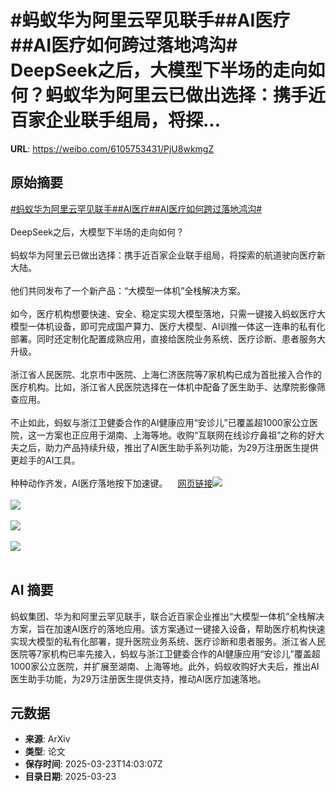 # #蚂蚁华为阿里云罕见联手##AI医疗##AI医疗如何跨过落地鸿沟# DeepSeek之后，大模型下半场的走向如何？蚂蚁华为阿里云已做出选择：携手近百家企业联手组局，将探...

**URL**: https://weibo.com/6105753431/PjU8wkmgZ

## 原始摘要

<a href="https://m.weibo.cn/search?containerid=231522type%3D1%26t%3D10%26q%3D%23%E8%9A%82%E8%9A%81%E5%8D%8E%E4%B8%BA%E9%98%BF%E9%87%8C%E4%BA%91%E7%BD%95%E8%A7%81%E8%81%94%E6%89%8B%23&amp;extparam=%23%E8%9A%82%E8%9A%81%E5%8D%8E%E4%B8%BA%E9%98%BF%E9%87%8C%E4%BA%91%E7%BD%95%E8%A7%81%E8%81%94%E6%89%8B%23" data-hide=""><span class="surl-text">#蚂蚁华为阿里云罕见联手#</span></a><a href="https://m.weibo.cn/search?containerid=231522type%3D1%26t%3D10%26q%3D%23AI%E5%8C%BB%E7%96%97%23" data-hide=""><span class="surl-text">#AI医疗#</span></a><a href="https://m.weibo.cn/search?containerid=231522type%3D1%26t%3D10%26q%3D%23AI%E5%8C%BB%E7%96%97%E5%A6%82%E4%BD%95%E8%B7%A8%E8%BF%87%E8%90%BD%E5%9C%B0%E9%B8%BF%E6%B2%9F%23&amp;extparam=%23AI%E5%8C%BB%E7%96%97%E5%A6%82%E4%BD%95%E8%B7%A8%E8%BF%87%E8%90%BD%E5%9C%B0%E9%B8%BF%E6%B2%9F%23" data-hide=""><span class="surl-text">#AI医疗如何跨过落地鸿沟#</span></a> <br><br>DeepSeek之后，大模型下半场的走向如何？<br><br>蚂蚁华为阿里云已做出选择：携手近百家企业联手组局，将探索的航道驶向医疗新大陆。<br><br>他们共同发布了一个新产品：“大模型一体机”全栈解决方案。<br><br>如今，医疗机构想要快速、安全、稳定实现大模型落地，只需一键接入蚂蚁医疗大模型一体机设备，即可完成国产算力、医疗大模型、AI训推一体这一连串的私有化部署。同时还定制化配置成熟应用，直接给医院业务系统、医疗诊断、患者服务大升级。<br><br>浙江省人民医院、北京市中医院、上海仁济医院等7家机构已成为首批接入合作的医疗机构。比如，浙江省人民医院选择在一体机中配备了医生助手、达摩院影像筛查应用。<br><br>不止如此，蚂蚁与浙江卫健委合作的AI健康应用“安诊儿”已覆盖超1000家公立医院，这一方案也正应用于湖南、上海等地。收购“互联网在线诊疗鼻祖”之称的好大夫之后，助力产品持续升级，推出了AI医生助手系列功能，为29万注册医生提供更趁手的AI工具。<br><br>种种动作齐发，AI医疗落地按下加速键。<a href="https://weibo.cn/sinaurl?u=https%3A%2F%2Fmp.weixin.qq.com%2Fs%2F61d3szkvFPbLq39gCfSh-w" data-hide=""><span class="url-icon"><img style="width: 1rem;height: 1rem" src="https://h5.sinaimg.cn/upload/2015/09/25/3/timeline_card_small_web_default.png" referrerpolicy="no-referrer"></span><span class="surl-text">网页链接</span></a><img style="" src="https://tvax2.sinaimg.cn/large/006Fd7o3ly1hzr4g2obquj30u00gwwsy.jpg" referrerpolicy="no-referrer"><br><br><img style="" src="https://tvax2.sinaimg.cn/large/006Fd7o3ly1hzr4g64yfbj30mi0k0tkk.jpg" referrerpolicy="no-referrer"><br><br><img style="" src="https://tvax2.sinaimg.cn/large/006Fd7o3ly1hzr4gbotizj30u01mr4ju.jpg" referrerpolicy="no-referrer"><br><br><img style="" src="https://tvax2.sinaimg.cn/large/006Fd7o3ly1hzr4ged9c4j30u00r5tjy.jpg" referrerpolicy="no-referrer"><br><br>

## AI 摘要

蚂蚁集团、华为和阿里云罕见联手，联合近百家企业推出“大模型一体机”全栈解决方案，旨在加速AI医疗的落地应用。该方案通过一键接入设备，帮助医疗机构快速实现大模型的私有化部署，提升医院业务系统、医疗诊断和患者服务。浙江省人民医院等7家机构已率先接入，蚂蚁与浙江卫健委合作的AI健康应用“安诊儿”覆盖超1000家公立医院，并扩展至湖南、上海等地。此外，蚂蚁收购好大夫后，推出AI医生助手功能，为29万注册医生提供支持，推动AI医疗加速落地。

## 元数据

- **来源**: ArXiv
- **类型**: 论文
- **保存时间**: 2025-03-23T14:03:07Z
- **目录日期**: 2025-03-23
